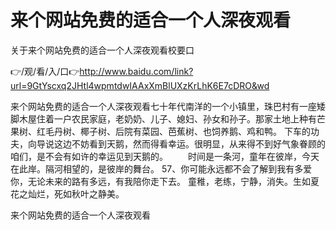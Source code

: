 # 来个网站免费的适合一个人深夜观看
关于来个网站免费的适合一个人深夜观看校要口

👉/观/看/入/口👉http://www.baidu.com/link?url=9GtYscxq2JHtl4wpmtdwIAAxXmBlUXzKrLhK6E7cDRO&wd

来个网站免费的适合一个人深夜观看七十年代南洋的一个小镇里，珠巴村有一座矮脚木屋住着一户农民家庭，老奶奶、儿子、媳妇、孙女和孙子。那家土地上种有芒果树、红毛丹树、椰子树、后院有菜园、芭蕉树、也饲养鹅、鸡和鸭。
下车的功夫，向导说这边不妨看到天鹅，然而得看幸运。很明显，从来得不到好气象眷顾的咱们，是不会有如许的幸运见到天鹅的。
　　时间是一条河，童年在彼岸，今天在此岸。隔河相望的，是彼岸的舞台。
	57、你可能永远都不会了解到我有多爱你，无论未来的路有多远，有我陪你走下去。
童稚，老练，宁静，消失。生如夏花之灿烂，死如秋叶之静美。

来个网站免费的适合一个人深夜观看
